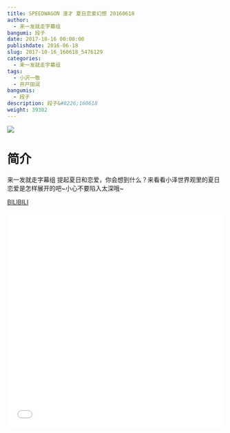 ```yaml
---
title: SPEEDWAGON 漫才 夏日恋爱幻想 20160618
author: 
  - 来一发就走字幕组
bangumi: 段子
date: 2017-10-16 00:00:00
publishdate: 2016-06-18
slug: 2017-10-16_160618_5476129
categories: 
  - 来一发就走字幕组
tags: 
  - 小沢一敬
  - 井戸田润
bangumis: 
  - 段子
description: 段子&#8226;160618
weight: 39382
---
```


![](https://i.imgur.com/6IUGdYr.jpg)

# 简介  
来一发就走字幕组 提起夏日和恋爱，你会想到什么？来看看小泽世界观里的夏日恋爱是怎样展开的吧~小心不要陷入太深哦~

  [BILIBILI](https://www.bilibili.com/video/av5476129/)


<div class="vcontainer">  <iframe class='video' src="//www.bilibili.com/blackboard/player.html?aid=5476129" width="100%" height="500" frameborder="0" allowfullscreen="allowfullscreen"></iframe></div>
